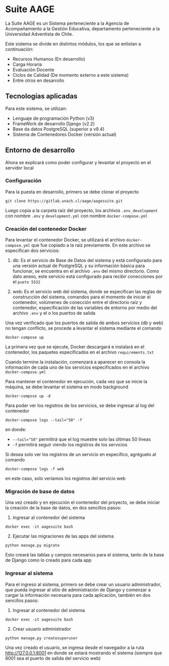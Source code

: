 # Suite AAGE
La Suite AAGE es un Sistema perteneciente a la Agencia de Acompañamiento a la Gestión Educativa,
departamento perteneciente a la Universidad Adventista de Chile.

Este sistema se divide en distintos módulos, los que se enlistan a continuación:
* Recursos Humanos (En desarrollo)
* Carga Horaria
* Evaluación Docente 
* Ciclos de Calidad (De momento externo a este sistema)
* Entre otros en desarrollo

## Tecnologías aplicadas
Para este sistema, se utilizan:

* Lenguaje de programación Python (v3)
* FrameWork de desarrollo Django (v2.2)
* Base da datos PostgreSQL (superior a v9.4)
* Sistema de Contenedores Docker (versión actual) 

## Entorno de desarrollo
Ahora se explicará como poder configurar y levantar el proyecto en el servidor local

### Configuración
Para la puesta en desarrollo, primero se debe clonar el proyecto
```
git clone https://gitlab.unach.cl/aage/aagesuite.git
```

Luego copia a la carpeta raíz del proyecto, los archivos ```.env_development``` con nombre ```.env```
y ```development.yml``` con nombre ```docker-compose.yml```

### Creación del contenedor Docker
Para levantar el contenedor Docker, se utilizará el archivo ```docker-compose.yml```
que fue copiado a la raíz previamente. En este archivo se especifican dos servicios:

1. db: Es el servicio de Base de Datos del sistema y está configurado para una versión actual de PostgreSQL
y su información básica para funcionar, se encuentra en el archivo ```.env``` del mismo directorio.
Como dato anexo, este servicio está configurado para recibir conecciones por el ```pueto 5532```

2. web: Es el servicio web del sistema, donde se especifican las reglas de construcción del sistema,
comandos para el momento de iniciar el contenedor, volúmenes de conección entre el directorio raíz
y contenedor, especificación de las variables de entorno por medio del archivo ```.env```
y el o los puertos de salida

Una vez verificado que los puertos de salida de ambos servicios (db y web) no tengan conflicto,
se procede a levantar el sistema mediante el comando
```
docker-compose up
```

La primera vez que se ejecute, Docker descargará e instalará en el contenedor,
los paquetes especificados en el archivo ```requirements.txt```

Cuando termine la instalación, comenzará a aparecer en consola la información de cada uno
de los servicios especificados en el archivo ```docker-compose.yml```

Para mantener el contenedor en ejecución, cada vez que se inicie la máquina,
se debe levantar el sistema en modo background
```
docker-compose up -d
```

Para poder ver los registros de los servicios, se debe ingresar al log del contenedor
```
docker-compose logs --tail="50" -f
```
en donde:
* ```--tail="50"``` permitirá que el log muestre solo las últimas 50 líneas
* ```-f``` permitirá seguir viendo los registros de los servicios

Si desea solo ver los registros de un servicio en específico, agréguelo al comando
```
docker-compose logs -f web
```
en este caso, solo veríamos los registros del servicio web

### Migración de base de datos

Una vez creado y en ejecución el contenedor del proyecto,
se debe iniciar la creación de la base de datos, en dos sencillos pasos:

1. Ingresar al contenedor del sistema
```
docker exec -it aagesuite bash
```

2. Ejecutar las migraciones de las apps del sistema
```
python manage.py migrate
```

Esto creará las tablas y campos necesarios para el sistema,
tanto de la base de Django como lo creado para cada app

### Ingresar al sistema
Para el ingreso al sistema, primero se debe crear un usuario administrador,
que pueda ingresar al sitio de administración de Django y comenzar a cargar la información
necesaria para cada aplicación, también en dos sencillos pasos:

1. Ingresar al contenedor del sistema
```
docker exec -it aagesuite bash
```
2. Crear usuario administrador
```
python manage.py createsuperuser
```

Una vez creado el usuario, se ingresa desde el navegador a la ruta http://127.0.0.1:8001
en donde se estará mostrando el sistema (siempre que 8001 sea el puerto de salida del servicio web)